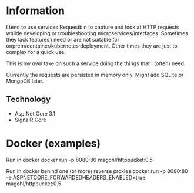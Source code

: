 # Information

I tend to use services Requestbin to capture and look at HTTP requests whilde developing or troubleshooting microservices/interfaces. Sometimes they lack features i need or are not suitable for onprem/container/kubernetes deployment. Other times they are just to complex for a quick use.

This is my own take on such a service doing the things that I (often) need.

Currently the requests are persisted in memory only. Might add SQLite or MongoDB later.

## Technology
- Asp.Net Core 3.1
- SignalR Core


# Docker (examples)
Run in docker
docker run -p 8080:80 magohl/httpbucket:0.5

Run in docker behind one (or more) reverse proxies
docker run -p 8080:80 -e ASPNETCORE_FORWARDEDHEADERS_ENABLED=true magohl/httpbucket:0.5

